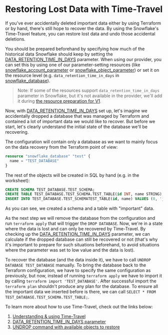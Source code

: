 # Restoring Lost Data with Time-Travel

If you've ever accidentally deleted important data either by using Terraform or by hand, there's still hope to recover the data.
By using the Snowflake's Time-Travel feature, you can restore lost data and undo those accidental deletions.

You should be prepared beforehand by specifying how much of the historical data Snowflake should keep by setting the [DATA_RETENTION_TIME_IN_DAYS](https://docs.snowflake.com/en/sql-reference/parameters#data-retention-time-in-days) parameter.
When using our provider, you can set this by using one of our parameter-setting resources (like [snowflake_account_parameter](https://registry.terraform.io/providers/Snowflake-Labs/snowflake/latest/docs/resources/account_parameter) or [snowflake_object_parameter](https://registry.terraform.io/providers/Snowflake-Labs/snowflake/latest/docs/resources/object_parameter))
or set it on the resource level (e.g. `data_retention_time_in_days` in [snowflake_database](https://registry.terraform.io/providers/Snowflake-Labs/snowflake/latest/docs/resources/database)).

> Note: If some of the resources support `data_retention_time_in_days` parameter in Snowflake, but it's not available in the provider, we'll add it during [the resource preparation for V1](https://github.com/Snowflake-Labs/terraform-provider-snowflake/blob/main/ROADMAP.md#preparing-essential-ga-objects-for-the-provider-v1).

Now, with [DATA_RETENTION_TIME_IN_DAYS](https://docs.snowflake.com/en/sql-reference/parameters#data-retention-time-in-days) set up, 
let's imagine we accidentally dropped a database that was managed by Terraform and contained a lot of important data we would like to recover.
But before we start, let's clearly understand the initial state of the database we'll be recovering.

The configuration will contain only a database as we want to mainly focus on the data recovery from the Terraform point of view:
```terraform
resource "snowflake_database" "test" {
  name = "TEST_DATABASE"
}
```

The rest of the objects will be created in SQL by hand (e.g. in the worksheet):
```sql
CREATE SCHEMA TEST_DATABASE.TEST_SCHEMA;
CREATE TABLE TEST_DATABASE.TEST_SCHEMA.TEST_TABLE(id INT, name STRING);
INSERT INTO TEST_DATABASE.TEST_SCHEMATEST_TABLE(id, name) VALUES (0, 'john'), (1, 'doe');
```
As you can see, we created a schema and a table with "important" data.

As the next step we will remove the database from the configuration and run `terraform apply` that will trigger the `DROP DATABASE`.
Now, we're in a state where the data is lost and can only be recovered by Time-Travel. By checking up the [DATA_RETENTION_TIME_IN_DAYS](https://docs.snowflake.com/en/sql-reference/parameters#data-retention-time-in-days)
parameter, we can calculate if the dropped database can still be recovered or not (that's why it's important to prepare for such situations beforehand,
to avoid situations where the parameter was set to low value and the data is lost).

To recover the database (and the data inside it), we have to call `UNDROP DATABASE TEST_DATABASE` manually.
To bring the database back to the Terraform configuration, we have to specify the same configuration as previously, but now, 
instead of running `terraform apply` we have to import it by calling `terraform import 'TEST_DATABASE'`.
After successful import the `terraform plan` shouldn't produce any plan for the database. 
To ensure all the important data we inserted before is there, we can call `SELECT * FROM TEST_DATABASE.TEST_SCHEMA.TEST_TABLE;`.
 
To learn more about how to use Time-Travel, check out the links below:
1. [Understanding & using Time-Travel](https://docs.snowflake.com/en/user-guide/data-time-travel)
2. [DATA_RETENTION_TIME_IN_DAYS parameter](https://docs.snowflake.com/en/sql-reference/parameters#data-retention-time-in-days)
3. [UNDROP command with available objects to restore](https://docs.snowflake.com/en/sql-reference/sql/undrop)
